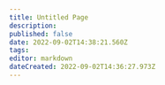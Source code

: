 ```yaml
---
title: Untitled Page
description: 
published: false
date: 2022-09-02T14:38:21.560Z
tags: 
editor: markdown
dateCreated: 2022-09-02T14:36:27.973Z
---
```


</div>